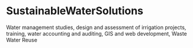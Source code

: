 # SustainableWaterSolutions
Water management studies, design and assessment of irrigation projects, training, water accounting and auditing, GIS and web development, Waste Water Reuse 
